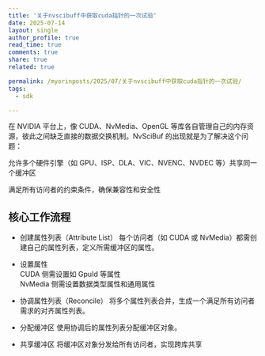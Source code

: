 ```yaml
---
title: '关于nvscibuff中获取cuda指针的一次试验'
date: 2025-07-14
layout: single
author_profile: true
read_time: true
comments: true
share: true
related: true

permalink: /myorinposts/2025/07/关于nvscibuff中获取cuda指针的一次试验/
tags:
  - sdk

---
```


在 NVIDIA 平台上，像 CUDA、NvMedia、OpenGL 等库各自管理自己的内存资源，彼此之间缺乏直接的数据交换机制。NvSciBuf 的出现就是为了解决这个问题：

允许多个硬件引擎（如 GPU、ISP、DLA、VIC、NVENC、NVDEC 等）共享同一个缓冲区

满足所有访问者的约束条件，确保兼容性和安全性


## 核心工作流程

+ 创建属性列表（Attribute List） 每个访问者（如 CUDA 或 NvMedia）都需创建自己的属性列表，定义所需缓冲区的属性。

+ 设置属性   
  CUDA 侧需设置如 GpuId 等属性    
  NvMedia 侧需设置数据类型属性和通用属性

+ 协调属性列表（Reconcile） 将多个属性列表合并，生成一个满足所有访问者需求的对齐属性列表。

+ 分配缓冲区 使用协调后的属性列表分配缓冲区对象。

+ 共享缓冲区 将缓冲区对象分发给所有访问者，实现跨库共享